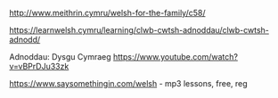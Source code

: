 
http://www.meithrin.cymru/welsh-for-the-family/c58/

https://learnwelsh.cymru/learning/clwb-cwtsh-adnoddau/clwb-cwtsh-adnodd/

Adnoddau: Dysgu Cymraeg
https://www.youtube.com/watch?v=vBPrDJu33zk


https://www.saysomethingin.com/welsh - mp3 lessons, free, reg

